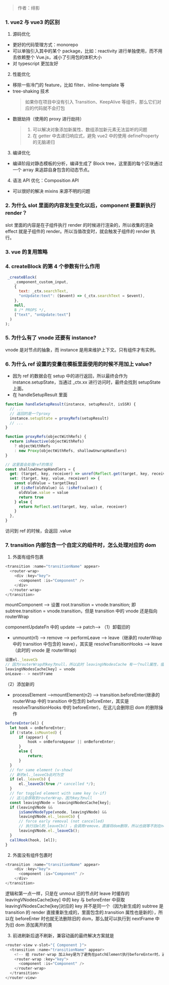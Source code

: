> 作者：绯影

### 1. vue2 与 vue3 的区别

1. 源码优化

- 更好的代码管理方式：monorepo
- 可以单独引入其中的某个 package，比如：reactivity 进行单独使用，而不用去依赖整个 Vue.js，减小了引用包的体积大小
- 对 typescript 更加友好

2. 性能优化

- 移除一些冷门的 feature，比如 filter、inline-template 等
- tree-shaking 技术
  > 如果你在项目中没有引入 Transition、KeepAlive 等组件，那么它们对应的代码就不会打包
- 数据劫持（使用的 proxy 进行劫持）
  > 1. 可以解决对象添加新属性、数组添加新元素无法监听的问题
  > 2. 在 getter 中去递归响应式，避免 vue2 中的使用 defineProperty 的无脑递归

3. 编译优化

- 编译阶段对静态模板的分析，编译生成了 Block tree，这里面的每个区块通过一个 array 来追踪自身包含的动态节点。

4. 语法 API 优化：Composition API

- 可以很好的解决 mixins 来源不明的问题

### 2. 为什么 slot 里面的内容发生变化以后，component 要重新执行 render？

slot 里面的内容是在子组件执行 render 的时候进行渲染的，所以收集的渲染 effect 就是子组件的 render。所以当值改变时，就会触发子组件的 render 执行。

### 3. vue 的复用策略

### 4. createBlock 的第 4 个参数有什么作用

```javascript
 _createBlock(
    _component_custom_input,
    {
      text: _ctx.searchText,
      "onUpdate:text": ($event) => (_ctx.searchText = $event),
    },
    null,
    8 /* PROPS */,
    ["text", "onUpdate:text"]
  )
);
```

### 5. 为什么有了 vnode 还要有 instance?

vnode 是对节点的抽象，而 instance 是用来维护上下文。只有组件才有实例。

### 6. 为什么 ref 设置的变量在模板里面使用的时候不用加上 value?

- 因为 ref 的数据会在 setup 中的进行返回，所以最终会作为 instance.setupState，当通过 \_ctx.xx 进行访问时，最终会找到 setupState 上面。
- 在 handleSetupResult 里面

```javascript
function handleSetupResult(instance, setupResult, isSSR) {
  // ...
  // 返回的是一个proxy
  instance.setupState = proxyRefs(setupResult)
  // ...
}

function proxyRefs(objectWithRefs) {
  return isReactive(objectWithRefs)
    ? objectWithRefs
    : new Proxy(objectWithRefs, shallowUnwrapHandlers)
}

// 这里面会处理ref的情况
const shallowUnwrapHandlers = {
  get: (target, key, receiver) => unref(Reflect.get(target, key, receiver)),
  set: (target, key, value, receiver) => {
    const oldValue = target[key]
    if (isRef(oldValue) && !isRef(value)) {
      oldValue.value = value
      return true
    } else {
      return Reflect.set(target, key, value, receiver)
    }
  },
}
```

访问到 ref 的时候，会返回 .value

### 7. transition 内部包含一个自定义的组件时，怎么处理对应的 dom

1. 外面有组件包裹

```javascript
<transition :name="transitionName" appear>
  <router-wrap>
    <div :key="key">
      <component :is="Component" />
    </div>
  </router-wrap>
</transition>
```

mountComponent —> 设置 root.transition = vnode.transition; 即 subtree.transition = vnode.transition，但是 transition 中的 vnode 还是指向 routerWrap

componentUpdateFn 中的 update —>
patch—>
（1）卸载旧的

- unmount(n1) —> remove —> performLeave —> leave（继承的 routerWrap 中的 transition 中包含的 leave），其实是 resolveTransitionHooks —> leave（此时的 vnode 是 routerWrap)

```js
设置el._leaveCb
// 因为routerWrap的key为null，所以此时 leavingVNodesCache 有一个null属性，值为 routerWrap 对应的vnode
leavingVNodesCache[key] = vnode
onLeave-- > nextFrame
```

（2）添加新的

- processElement -->mountElement(n2) --> transition.beforeEnter(继承的 routerWrap 中的 transition 中包含的 beforeEnter，其实是 resolveTransitionHooks 中的 beforeEnter)，在这儿会删除旧 dom 的删除操作

```js
beforeEnter(el) {
  let hook = onBeforeEnter;
  if (!state.isMounted) {
      if (appear) {
          hook = onBeforeAppear || onBeforeEnter;
      }
      else {
          return;
      }
  }
  // for same element (v-show)
  // 新的el._leaveCb此时为空
  if (el._leaveCb) {
      el._leaveCb(true /* cancelled */);
  }
  // for toggled element with same key (v-if)
  // 这儿会获取到routerWrap，因为key为null
  const leavingVNode = leavingVNodesCache[key];
  if (leavingVNode &&
      isSameVNodeType(vnode, leavingVNode) &&
      leavingVNode.el._leaveCb) {
      // force early removal (not cancelled)
      // 执行旧el的_leaveCb() ，会调用remove，直接将dom删除，所以也就等不到在nextFrame中为卸载的dom添加离开样式了
      leavingVNode.el._leaveCb();
  }
  callHook(hook, [el]);
}
```

2. 外面没有组件包裹时

```javascript
<transition :name="transitionName" appear>
    <div :key="key">
      <component :is="Component" />
    </div>
</transition>
```

逻辑和第一点一样，只是在 unmout 旧的节点时 leave 时缓存的 leavingVNodesCache[key] 中的 key 与 beforeEnter 中获取 leavingVNodesCache[key]对应的 key 并不是同一个（因为新生成的 subtree 是 transition 的 render 直接重新生成的，里面包含的.transition 属性也是新的），所以在 beforeEnter 时也就无法删除旧的 dom，那么就可以执行到 nextFrame 中为旧 dom 添加离开的类

3. 前进刷新后退不刷新，兼容动画的最终解决方案就是

```js
<router-view v-slot="{ Component }">
  <transition :name="transitionName" appear>
    <!-- 给 router-wrap 加上key是为了避免在patchElement执行beforeEnter时，通过 leavingVNodesCache[key] 把旧的dom直接给删除，使得离开样式无法生效-->
    <router-wrap :key="key">
      <component :is="Component" />
    </router-wrap>
  </transition>
</router-view>
```
